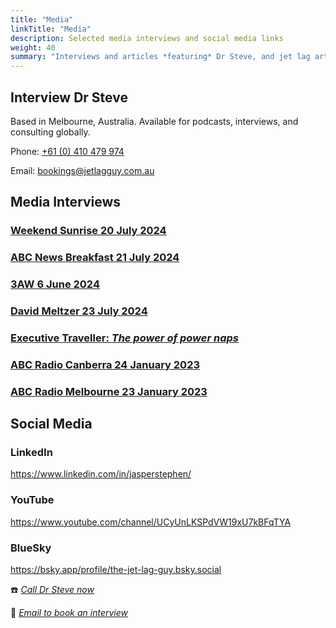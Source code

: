 ```yaml
---
title: "Media"
linkTitle: "Media"
description: Selected media interviews and social media links
weight: 40
summary: "Interviews and articles *featuring* Dr Steve, and jet lag articles *written by* Dr Steve"
---
```

## Interview Dr Steve

</aside>Based in Melbourne, Australia. Available for podcasts, interviews, and consulting globally.</aside>

Phone: [+61 (0) 410 479 974](tel:+61-410-479-974)

Email: [bookings@jetlagguy.com.au](mailto:bookings@jetlagguy.com.au)

## Media Interviews

### [Weekend Sunrise 20 July 2024](https://youtube.com/video/Y-pKo1bR8GA)

### [ABC News Breakfast 21 July 2024](https://youtube.com/video/keGF7ullzao)

### [3AW 6 June 2024](https://www.3aw.com.au/why-australias-gold-medal-tally-in-paris-is-expected-to-be-cut-in-half/)

### [David Meltzer 23 July 2024](https://youtube.com/video/F6ZISPhssWo)

### [Executive Traveller: _The power of power naps_](https://www.executivetraveller.com/power-nap-benefits-for-frequent-travellers)

### [ABC Radio Canberra 24 January 2023](https://drive.google.com/file/d/1RAcCmV0Taix0MdKt_c1wUeDUEEzrsUf8/view?usp=share_link)

### [ABC Radio Melbourne 23 January 2023](https://drive.google.com/file/d/1A_fzTEhHF7aVtiPhCfEoEWesFB9I7Y9T/view?usp=share_link)


## Social Media

### LinkedIn
https://www.linkedin.com/in/jasperstephen/

### YouTube
https://www.youtube.com/channel/UCyUnLKSPdVW19xU7kBFqTYA

### BlueSky
https://bsky.app/profile/the-jet-lag-guy.bsky.social


:phone: *[Call Dr Steve now](tel:+61-410-479-974)*

:e-mail: *[Email to book an interview](mailto:bookings@jetlagguy.com.au)*



